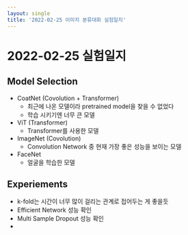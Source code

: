 ```yaml
---
layout: single
title: '2022-02-25 이미지 분류대회 실험일지'
---
```

# 2022-02-25 실험일지
## Model Selection
- CoatNet (Covolution + Transformer)
  - 최근에 나온 모델이라 pretrained model을 찾을 수 없었다
  - 학습 시키기엔 너무 큰 모델
- ViT (Transformer)
  - Transformer를 사용한 모델
- ImageNet (Covolution)
  - Convolution Network 중 현재 가장 좋은 성능을 보이는 모델
- FaceNet
  - 얼굴을 학습한 모델
  
## Experiements
- k-fold는 시간이 너무 많이 걸리는 관계로 접어두는 게 좋을듯
- Efficient Network 성능 확인
- Multi Sample Dropout 성능 확인
- 
